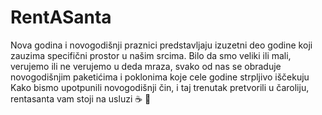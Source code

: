 # RentASanta
Nova godina i novogodišnji praznici predstavljaju izuzetni deo godine koji zauzima specifični prostor u našim srcima. Bilo da smo veliki ili mali, verujemo ili ne verujemo u deda mraza, svako od nas se obraduje novogodišnjim paketićima i poklonima koje cele godine strpljivo iščekuju  Kako bismo upotpunili novogodišnji čin, i taj trenutak pretvorili u čaroliju, rentasanta vam stoji na usluzi
☕ 🍕
